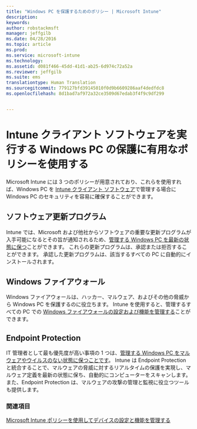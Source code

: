 ```yaml
---
title: "Windows PC を保護するためのポリシー | Microsoft Intune"
description: 
keywords: 
author: robstackmsft
manager: jeffgilb
ms.date: 04/28/2016
ms.topic: article
ms.prod: 
ms.service: microsoft-intune
ms.technology: 
ms.assetid: d081f466-45dd-41d1-ab25-6d974c72a52a
ms.reviewer: jeffgilb
ms.suite: ems
translationtype: Human Translation
ms.sourcegitcommit: 779127bfd39145010f0d9b6609286aaf4dedfdc8
ms.openlocfilehash: 8d1bad7af972a32ce3509d67edab3f4f9c9df299


---
```


# Intune クライアント ソフトウェアを実行する Windows PC の保護に有用なポリシーを使用する

Microsoft Intune には 3 つのポリシーが用意されており、これらを使用すれば、Windows PC を [Intune クライアント ソフトウェア](manage-windows-pcs-with-microsoft-intune.md)で管理する場合に Windows PC のセキュリティを容易に確保することができます。 


## ソフトウェア更新プログラム

Intune では、Microsoft および他社からソフトウェアの重要な更新プログラムが入手可能になるとその旨が通知されるため、[管理する Windows PC を最新の状態に保つ](keep-windows-pcs-up-to-date-with-software-updates-in-microsoft-intune.md)ことができます。 これらの更新プログラムは、承認または拒否することができます。 承認した更新プログラムは、該当するすべての PC に自動的にインストールされます。

## Windows ファイアウォール

Windows ファイアウォールは、ハッカー、マルウェア、およびその他の脅威から Windows PC を保護するのに役立ちます。 Intune を使用すると、管理するすべての PC での [Windows ファイアウォールの設定および機能を管理する](help-protect-windows-pcs-using-windows-firewall-policies-in-microsoft-intune.md)ことができます。

## Endpoint Protection

IT 管理者として最も優先度が高い事項の 1 つは、[管理する Windows PC をマルウェアやウイルスのない状態に保つことです](help-secure-windows-pcs-with-endpoint-protection-for-microsoft-intune.md)。 Intune は Endpoint Protection と統合することで、マルウェアの脅威に対するリアルタイムの保護を実現し、マルウェア定義を最新の状態に保ち、自動的にコンピューターをスキャンします。 また、Endpoint Protection は、マルウェアの攻撃の管理と監視に役立つツールも提供します。



### 関連項目
[Microsoft Intune ポリシーを使用してデバイスの設定と機能を管理する](manage-settings-and-features-on-your-devices-with-microsoft-intune-policies.md)




<!--HONumber=Jun16_HO4-->


